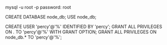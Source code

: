 mysql -u root -p
password: root


CREATE DATABASE node_db;
USE node_db;

CREATE USER 'percy'@'%' IDENTIFIED BY 'percy';
GRANT ALL PRIVILEGES ON *.* TO 'percy'@'%' WITH GRANT OPTION;
GRANT ALL PRIVILEGES ON node_db.* TO 'percy'@'%';